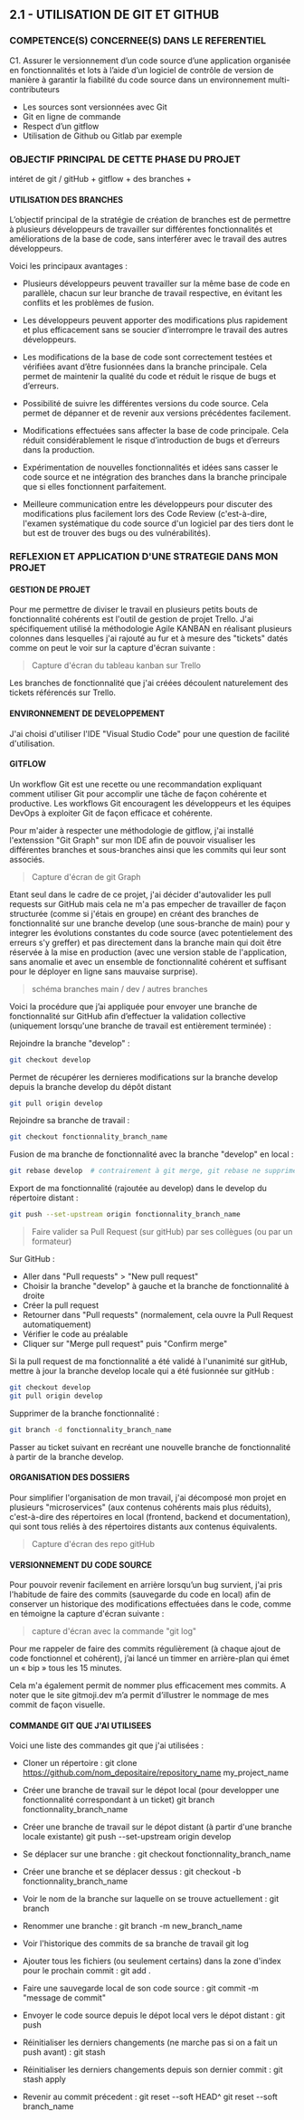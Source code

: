 ## 2.1 - UTILISATION DE GIT ET GITHUB

### COMPETENCE(S) CONCERNEE(S) DANS LE REFERENTIEL

C1. Assurer le versionnement d’un code source d’une application organisée en fonctionnalités et lots à l’aide d’un logiciel de contrôle de version de manière à garantir la fiabilité du code source dans un environnement multi-contributeurs
- Les sources sont versionnées avec Git
- Git en ligne de commande
- Respect d’un gitflow
- Utilisation de Github ou Gitlab par exemple


### OBJECTIF PRINCIPAL DE CETTE PHASE DU PROJET

intéret de git / gitHub + gitflow + des branches +


#### UTILISATION DES BRANCHES

L’objectif principal de la stratégie de création de branches est de permettre à plusieurs développeurs de travailler sur différentes fonctionnalités et améliorations de la base de code, sans interférer avec le travail des autres développeurs.

Voici les principaux avantages :

- Plusieurs développeurs peuvent travailler sur la même base de code en parallèle, chacun sur leur branche de travail respective, en évitant les conflits et les problèmes de fusion.

- Les développeurs peuvent apporter des modifications plus rapidement et plus efficacement sans se soucier d’interrompre le travail des autres développeurs.

- Les modifications de la base de code sont correctement testées et vérifiées avant d’être fusionnées dans la branche principale. Cela permet de maintenir la qualité du code et réduit le risque de bugs et d’erreurs.

- Possibilité de suivre les différentes versions du code source. Cela permet de dépanner et de revenir aux versions précédentes facilement.

- Modifications effectuées sans affecter la base de code principale. Cela réduit considérablement le risque d’introduction de bugs et d’erreurs dans la production.

- Expérimentation de nouvelles fonctionnalités et idées sans casser le code source et ne intégration des branches dans la branche principale que si elles fonctionnent parfaitement.

- Meilleure communication entre les développeurs pour discuter des modifications plus facilement lors des Code Review (c'est-à-dire, l'examen systématique du code source d'un logiciel par des tiers dont le but est de trouver des bugs ou des vulnérabilités).


### REFLEXION ET APPLICATION D'UNE STRATEGIE DANS MON PROJET


#### GESTION DE PROJET

Pour me permettre de diviser le travail en plusieurs petits bouts de fonctionnalité cohérents est l'outil de gestion de projet Trello. J'ai spécifiquement utilisé la méthodologie Agile KANBAN en réalisant plusieurs colonnes dans lesquelles j'ai rajouté au fur et à mesure des "tickets" datés comme on peut le voir sur la capture d'écran suivante :

> Capture d'écran du tableau kanban sur Trello

Les branches de fonctionnalité que j'ai créées découlent naturelement des tickets référencés sur Trello.


#### ENVIRONNEMENT DE DEVELOPPEMENT

J'ai choisi d'utiliser l'IDE "Visual Studio Code" pour une question de facilité d'utilisation.


#### GITFLOW

Un workflow Git est une recette ou une recommandation expliquant comment utiliser Git pour accomplir une tâche de façon cohérente et productive. Les workflows Git encouragent les développeurs et les équipes DevOps à exploiter Git de façon efficace et cohérente.

Pour m'aider à respecter une méthodologie de gitflow, j'ai installé l'extenssion "Git Graph" sur mon IDE afin de pouvoir visualiser les différentes branches et sous-branches ainsi que les commits qui leur sont associés.

> Capture d'écran de git Graph


Etant seul dans le cadre de ce projet, j'ai décider d'autovalider les pull requests sur GitHub mais cela ne m'a pas empecher de travailler de façon structurée (comme si j'étais en groupe) en créant des branches de fonctionnalité sur une branche develop (une sous-branche de main) pour y integrer les évolutions constantes du code source (avec potentielement des erreurs s'y greffer) et pas directement dans la branche main qui doit être réservée à la mise en production (avec une version stable de l'application, sans anomalie et avec un ensemble de fonctionnalité cohérent et suffisant pour le déployer en ligne sans mauvaise surprise).

> schéma branches main / dev / autres branches


Voici la procédure que j’ai appliquée pour envoyer une branche de fonctionnalité sur GitHub afin d’effectuer la validation collective (uniquement lorsqu'une branche de travail est entièrement terminée) :

Rejoindre la branche "develop" :
```bash
git checkout develop
```
Permet de récupérer les dernieres modifications sur la branche develop depuis la branche develop du dépôt distant
```bash
git pull origin develop 
```

Rejoindre sa branche de travail :
```bash
git checkout fonctionnality_branch_name
```

Fusion de ma branche de fonctionnalité avec la branche "develop" en local :
```bash
git rebase develop  # contrairement à git merge, git rebase ne supprime pas les commits.
```

Export de ma fonctionnalité (rajoutée au develop) dans le develop du répertoire distant :
```bash
git push --set-upstream origin fonctionnality_branch_name
```

> Faire valider sa Pull Request (sur gitHub) par ses collègues (ou par un formateur)

Sur GitHub :
- Aller dans "Pull requests" > "New pull request"
- Choisir la branche "develop" à gauche et la branche de fonctionnalité à droite
- Créer la pull request
- Retourner dans "Pull requests" (normalement, cela ouvre la Pull Request automatiquement)
- Vérifier le code au préalable
- Cliquer sur "Merge pull request" puis "Confirm merge"


Si la pull request de ma fonctionnalité a été validé à l'unanimité sur gitHub, mettre à jour la branche develop locale qui a été fusionnée sur gitHub :
```bash
git checkout develop
git pull origin develop
```

Supprimer de la branche fonctionnalité :
```bash
git branch -d fonctionnality_branch_name
```

Passer au ticket suivant en recréant une nouvelle branche de fonctionnalité à partir de la branche develop.


#### ORGANISATION DES DOSSIERS


Pour simplifier l'organisation de mon travail, j'ai décomposé mon projet en plusieurs "microservices" (aux contenus cohérents mais plus réduits), c'est-à-dire des répertoires en local (frontend, backend et documentation), qui sont tous reliés à des répertoires distants aux contenus équivalents.

> Capture d'écran des repo gitHub


#### VERSIONNEMENT DU CODE SOURCE

Pour pouvoir revenir facilement en arrière lorsqu’un bug survient, j'ai pris l'habitude de faire des commits (sauvegarde du code en local) afin de conserver un historique des modifications effectuées dans le code, comme en témoigne la capture d'écran suivante :

> capture d'écran avec la commande "git log"


Pour me rappeler de faire des commits régulièrement (à chaque ajout de code fonctionnel et cohérent), j’ai lancé un timmer en arrière-plan qui émet un « bip » tous les 15 minutes.

Cela m'a également permit de nommer plus efficacement mes commits. A noter que le site gitmoji.dev m’a permit d’illustrer le nommage de mes commit de façon visuelle.


#### COMMANDE GIT QUE J'AI UTILISEES

Voici une liste des commandes git que j'ai utilisées : 

- Cloner un répertoire :
git clone https://github.com/nom_depositaire/repository_name my_project_name 


- Créer une branche de travail sur le dépot local (pour developper une fonctionnalité correspondant à un ticket)
git branch fonctionnality_branch_name

- Créer une branche de travail sur le dépot distant (à partir d'une branche locale existante)
git push --set-upstream origin develop

- Se déplacer sur une branche :
git checkout fonctionnality_branch_name

- Créer une branche et se déplacer dessus :
git checkout -b fonctionnality_branch_name

- Voir le nom de la branche sur laquelle on se trouve actuellement :
git branch

- Renommer une branche :
git branch -m new_branch_name

- Voir l'historique des commits de sa branche de travail
git log


- Ajouter tous les fichiers (ou seulement certains) dans la zone d'index pour le prochain commit :
git add .

- Faire une sauvegarde local de son code source :
git commit -m "message de commit"

- Envoyer le code source depuis le dépot local vers le dépot distant :
git push

- Réinitialiser les derniers changements (ne marche pas si on a fait un push avant) :
git stash

- Réinitialiser les derniers changements depuis son dernier commit :
git stash apply

- Revenir au commit précedent :
git reset --soft HEAD^
git reset --soft branch_name


